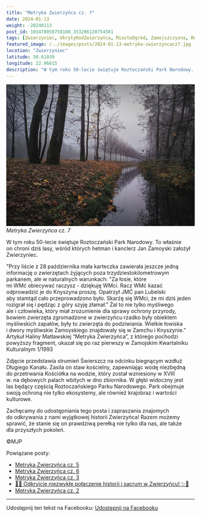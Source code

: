 ```yaml
---
title: "Metryka Zwierzyńca cz. 7"
date: 2024-01-13
weight: -20240113
post_id: 103478058758108_353206120754581
tags: [Zwierzyniec, UkrytyKodZwierzyńca, MiastoOgród, Zamojszczyzna, Roztocze, Lubelskie, villarestituta, turystyka, dziedzictwo, zabytki, krajobrazy, TajemnicePrzeszłości, PodróżeWczasie, MagiczneMiejsce]
featured_image: /../images/posts/2024-01-13-metryka-zwierzyncacz7.jpg
location: "Zwierzyniec"
latitude: 50.61039
longitude: 22.96615
description: "W tym roku 50-lecie świętuje Roztoczański Park Narodowy. To właśnie on chroni dziś lasy, wśród których hetman i kanclerz Jan Zamoyski założył Zwierzyn..."
---
```


![Metryka Zwierzyńca cz. 7](/images/posts/2024-01-13-metryka-zwierzyncacz7.jpg)
*Metryka Zwierzyńca cz. 7*

W tym roku 50-lecie świętuje Roztoczański Park Narodowy. To właśnie on chroni dziś lasy, wśród których hetman i kanclerz Jan Zamoyski założył Zwierzyniec.

"Przy liście z 28 października mała karteczka zawierała jeszcze jedną informację o zwierzętach żyjących poza trzydziestokilometrowym parkanem, ale w naturalnych warunkach: "Za łosie, które mi WMć obiecywać raczysz - dziękuję WMci. Racz WMć kazać odprowadzić je do Knyszyna proszę. Opatrzył JMĆ pan Lubelski aby stamtąd cało przeprowadzono było. Skarżę się WMci, że mi dziś jeden rozigrał się i pędząc z góry szyję złamał.” Żal to nie tylko myśliwego ale i człowieka, który miał zrozumienie dla sprawy ochrony przyrody, bowiem zwierzęta zgromadzone w zwierzyńcu rzadko były obiektem myśliwskich zapałów, były to zwierzęta do podziwiania. Wielkie łowiska i dwory myśliwskie Zamoyskiego znajdowały się w Zamchu i Knyszynie.”
Artykuł Haliny Matławskiej “Metryka Zwierzyńca”, z którego pochodzi powyższy fragment, ukazał się po raz pierwszy w Zamojskim Kwartalniku Kulturalnym 1/1993

Zdjęcie przedstawia strumień Świerszcz na odcinku biegnącym wzdłuż Długiego Kanału. Zasila on staw kościelny, zapewniając wodę niezbędną do przetrwania Kościółka na wodzie, który został wzniesiony w XVIII w. na dębowych palach wbitych w dno zbiornika.
W głębi widoczny jest las będący częścią Roztoczańskiego Parku Narodowego. Park obejmuje swoją ochroną nie tylko ekosystemy, ale również krajobraz i wartości kulturowe.

Zachęcamy do udostępniania tego posta i zapraszania znajomych do odkrywania z nami wyjątkowej historii Zwierzyńca!
Razem możemy sprawić, że stanie się on prawdziwą perełką nie tylko dla nas, ale także dla przyszłych pokoleń.



©MJP

Powiązane posty:
- [Metryka Zwierzyńca cz. 5](/posts/Metryka-Zwierzynca-cz-5)
- [Metryka Zwierzyńca cz. 6](/posts/Metryka-Zwierzynca-cz-6)
- [Metryka Zwierzyńca cz. 3](/posts/Metryka-Zwierzynca-cz-3)
- [🌟✨ Odkryjcie niezwykłe połączenie historii i sacrum w Zwierzyńcu! ✨🌟](/posts/-Odkryjcie-niezwykle-polaczenie-historii-i-sacrum)
- [Metryka Zwierzyńca cz. 2](/posts/Metryka-Zwierzynca-cz-2)


---

Udostępnij ten tekst na Facebooku:
[Udostępnij na Facebooku](https://www.facebook.com/sharer/sharer.php?u=https://stowarzyszeniewachniewskiej.pl/posts/Metryka-Zwierzynca-cz-7)

<script type="application/ld+json">
{
  "@context": "https://schema.org",
  "@type": "BlogPosting",
  "headline": "Metryka Zwierzyńca cz. 7",
  "datePublished": "2024-01-13",
  "dateModified": "2024-01-13",
  "author": {
    "@type": "Person",
    "name": "Michał Jan Patyk"
  },
  "publisher": {
    "@type": "Organization",
    "name": "Stowarzyszenie im. Aleksandry Wachniewskiej",
    "logo": {
      "@type": "ImageObject",
      "url": "https://stowarzyszeniewachniewskiej.pl/images/logo/logo.svg"
    }
  },
  "mainEntityOfPage": {
    "@type": "WebPage",
    "@id": "https://stowarzyszeniewachniewskiej.pl/posts/Metryka-Zwierzynca-cz-7"
  },
  "image": {
    "@type": "ImageObject",
    "url": "https://stowarzyszeniewachniewskiej.pl/images/posts/2024-01-13-metryka-zwierzyncacz7.jpg"
  },
  "articleSection": "Dziedzictwo Kulturowe i Zabytki",
  "keywords": "Zwierzyniec, UkrytyKodZwierzyńca, MiastoOgród, Zamojszczyzna, Roztocze, Lubelskie, villarestituta, turystyka, dziedzictwo, zabytki, krajobrazy, TajemnicePrzeszłości, PodróżeWczasie, MagiczneMiejsce",
  "wordCount": 240,
  "articleBody": "W tym roku 50-lecie świętuje Roztoczański Park Narodowy. To właśnie on chroni dziś lasy, wśród których hetman i kanclerz Jan Zamoyski założył Zwierzyniec. \n\n\"Przy liście z 28 października mała karteczka zawierała jeszcze jedną informację o zwierzętach żyjących poza trzydziestokilometrowym parkanem, ale w naturalnych warunkach: \"Za łosie, które mi WMć obiecywać raczysz - dziękuję WMci. Racz WMć kazać odprowadzić je do Knyszyna proszę. Opatrzył JMĆ pan Lubelski aby stamtąd cało przeprowadzono było. Skarżę się WMci, że mi dziś jeden rozigrał się i pędząc z góry szyję złamał.” Żal to nie tylko myśliwego ale i człowieka, który miał zrozumienie dla sprawy ochrony przyrody, bowiem zwierzęta zgromadzone w zwierzyńcu rzadko były obiektem myśliwskich zapałów, były to zwierzęta do podziwiania. Wielkie łowiska i dwory myśliwskie Zamoyskiego znajdowały się w Zamchu i Knyszynie.” \nArtykuł Haliny Matławskiej “Metryka Zwierzyńca”, z którego pochodzi powyższy fragment, ukazał się po raz pierwszy w Zamojskim Kwartalniku Kulturalnym 1/1993\n\nZdjęcie przedstawia strumień Świerszcz na odcinku biegnącym wzdłuż Długiego Kanału. Zasila on staw kościelny, zapewniając wodę niezbędną do przetrwania Kościółka na wodzie, który został wzniesiony w XVIII w. na dębowych palach wbitych w dno zbiornika. \nW głębi widoczny jest las będący częścią Roztoczańskiego Parku Narodowego. Park obejmuje swoją ochroną nie tylko ekosystemy, ale również krajobraz i wartości kulturowe.\n\nZachęcamy do udostępniania tego posta i zapraszania znajomych do odkrywania z nami wyjątkowej historii Zwierzyńca! \nRazem możemy sprawić, że stanie się on prawdziwą perełką nie tylko dla nas, ale także dla przyszłych pokoleń.\n\n             \n\n©MJP",
  "description": "Odkryj piękno Zwierzyńca i jego zabytki.",
  "copyrightHolder": {
    "@type": "Person",
    "name": "Michał Jan Patyk"
  }
}
</script>
<script type="application/ld+json">
{
  "@context": "https://schema.org",
  "@type": "BreadcrumbList",
  "itemListElement": [
    {
      "@type": "ListItem",
      "position": 1,
      "name": "Home",
      "item": "https://stowarzyszeniewachniewskiej.pl"
    },
    {
      "@type": "ListItem",
      "position": 2,
      "name": "posts",
      "item": "https://stowarzyszeniewachniewskiej.pl/posts"
    },
    {
      "@type": "ListItem",
      "position": 3,
      "name": "Metryka Zwierzyńca cz. 7",
      "item": "https://stowarzyszeniewachniewskiej.pl/posts/Metryka-Zwierzynca-cz-7"
    }
  ]
}
</script>
